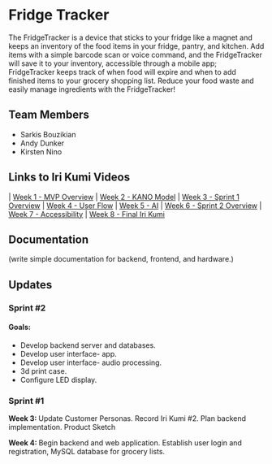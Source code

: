 # Fridge Tracker
The FridgeTracker is a device that sticks to your fridge like a magnet and keeps an inventory of the food items in your fridge, pantry, and kitchen. Add items with a simple barcode scan or voice command, and the FridgeTracker will save it to your inventory, accessible through a mobile app; FridgeTracker keeps track of when food will expire and when to add finished items to your grocery shopping list. Reduce your food waste and easily manage ingredients with the FridgeTracker!

## Team Members
- Sarkis Bouzikian
- Andy Dunker
- Kirsten Nino

## Links to Iri Kumi Videos
| [Week 1 - MVP Overview](https://www.youtube.com/watch?v=KZruzixlRfA) 
| [Week 2 - KANO Model](https://www.youtube.com/watch?v=Jd1Xx1nVHN8) 
| [Week 3 - Sprint 1 Overview](https://youtu.be/Z3ibpc6dhGc)
| [Week 4 - User Flow](https://youtu.be/VqiD60pJVsU)
| [Week 5 - AI](https://youtu.be/GAlDRs0XH1A)
| [Week 6 - Sprint 2 Overview](https://youtu.be/eOOT7kK48x8)
| [Week 7 - Accessibility](https://youtu.be/4Ut6ZUDoYEk)
| [Week 8 - Final Iri Kumi]()

## Documentation
(write simple documentation for backend, frontend, and hardware.)

## Updates

### Sprint #2

#### Goals:
- Develop backend server and databases.
- Develop user interface- app.
- Develop user interface- audio processing.
- 3d print case. 
- Configure LED display.


### Sprint #1
<strong>Week 3: </strong> Update Customer Personas. Record Iri Kumi #2. Plan backend implementation. Product Sketch

<strong>Week 4: </strong> Begin backend and web application. Establish user login and registration, MySQL database for grocery lists.